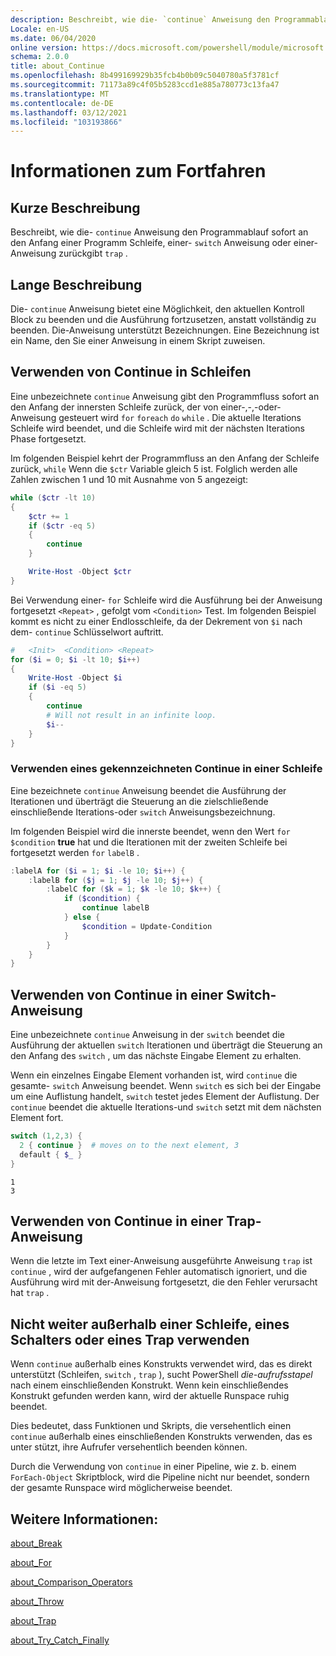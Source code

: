 ```yaml
---
description: Beschreibt, wie die- `continue` Anweisung den Programmablauf sofort an den Anfang einer Programm Schleife, einer- `switch` Anweisung oder einer-Anweisung zurückgibt `trap` .
Locale: en-US
ms.date: 06/04/2020
online version: https://docs.microsoft.com/powershell/module/microsoft.powershell.core/about/about_continue?view=powershell-7&WT.mc_id=ps-gethelp
schema: 2.0.0
title: about_Continue
ms.openlocfilehash: 8b499169929b35fcb4b0b09c5040780a5f3781cf
ms.sourcegitcommit: 71173a89c4f05b5283ccd1e885a780773c13fa47
ms.translationtype: MT
ms.contentlocale: de-DE
ms.lasthandoff: 03/12/2021
ms.locfileid: "103193866"
---
```

# <a name="about-continue"></a>Informationen zum Fortfahren

## <a name="short-description"></a>Kurze Beschreibung

Beschreibt, wie die- `continue` Anweisung den Programmablauf sofort an den Anfang einer Programm Schleife, einer- `switch` Anweisung oder einer-Anweisung zurückgibt `trap` .

## <a name="long-description"></a>Lange Beschreibung

Die- `continue` Anweisung bietet eine Möglichkeit, den aktuellen Kontroll Block zu beenden und die Ausführung fortzusetzen, anstatt vollständig zu beenden. Die-Anweisung unterstützt Bezeichnungen.
Eine Bezeichnung ist ein Name, den Sie einer Anweisung in einem Skript zuweisen.

## <a name="using-continue-in-loops"></a>Verwenden von Continue in Schleifen

Eine unbezeichnete `continue` Anweisung gibt den Programmfluss sofort an den Anfang der innersten Schleife zurück, der von einer-,-,-oder-Anweisung gesteuert wird `for` `foreach` `do` `while` . Die aktuelle Iterations Schleife wird beendet, und die Schleife wird mit der nächsten Iterations Phase fortgesetzt.

Im folgenden Beispiel kehrt der Programmfluss an den Anfang der Schleife zurück, `while` Wenn die `$ctr` Variable gleich 5 ist. Folglich werden alle Zahlen zwischen 1 und 10 mit Ausnahme von 5 angezeigt:

```powershell
while ($ctr -lt 10)
{
    $ctr += 1
    if ($ctr -eq 5)
    {
        continue
    }

    Write-Host -Object $ctr
}
```

Bei Verwendung einer- `for` Schleife wird die Ausführung bei der Anweisung fortgesetzt `<Repeat>` , gefolgt vom `<Condition>` Test. Im folgenden Beispiel kommt es nicht zu einer Endlosschleife, da der Dekrement von `$i` nach dem- `continue` Schlüsselwort auftritt.

```powershell
#   <Init>  <Condition> <Repeat>
for ($i = 0; $i -lt 10; $i++)
{
    Write-Host -Object $i
    if ($i -eq 5)
    {
        continue
        # Will not result in an infinite loop.
        $i--
    }
}
```

### <a name="using-a-labeled-continue-in-a-loop"></a>Verwenden eines gekennzeichneten Continue in einer Schleife

Eine bezeichnete `continue` Anweisung beendet die Ausführung der Iterationen und überträgt die Steuerung an die zielschließende einschließende Iterations-oder `switch` Anweisungsbezeichnung.

Im folgenden Beispiel wird die innerste beendet, wenn den Wert `for` `$condition` **true** hat und die Iterationen mit der zweiten Schleife bei fortgesetzt werden `for` `labelB` .

```powershell
:labelA for ($i = 1; $i -le 10; $i++) {
    :labelB for ($j = 1; $j -le 10; $j++) {
        :labelC for ($k = 1; $k -le 10; $k++) {
            if ($condition) {
                continue labelB
            } else {
                $condition = Update-Condition
            }
        }
    }
}
```

## <a name="using-continue-in-a-switch-statement"></a>Verwenden von Continue in einer Switch-Anweisung

Eine unbezeichnete `continue` Anweisung in der `switch` beendet die Ausführung der aktuellen `switch` Iterationen und überträgt die Steuerung an den Anfang des `switch` , um das nächste Eingabe Element zu erhalten.

Wenn ein einzelnes Eingabe Element vorhanden ist, wird `continue` die gesamte- `switch` Anweisung beendet.
Wenn `switch` es sich bei der Eingabe um eine Auflistung handelt, `switch` testet jedes Element der Auflistung. Der `continue` beendet die aktuelle Iterations-und `switch` setzt mit dem nächsten Element fort.

```powershell
switch (1,2,3) {
  2 { continue }  # moves on to the next element, 3
  default { $_ }
}
```

```Output
1
3
```

## <a name="using-continue-in-a-trap-statement"></a>Verwenden von Continue in einer Trap-Anweisung

Wenn die letzte im Text einer-Anweisung ausgeführte Anweisung `trap` ist `continue` , wird der aufgefangenen Fehler automatisch ignoriert, und die Ausführung wird mit der-Anweisung fortgesetzt, die den Fehler verursacht hat `trap` .

## <a name="do-not-use-continue-outside-of-a-loop-switch-or-trap"></a>Nicht weiter außerhalb einer Schleife, eines Schalters oder eines Trap verwenden

Wenn `continue` außerhalb eines Konstrukts verwendet wird, das es direkt unterstützt (Schleifen, `switch` , `trap` ), sucht PowerShell _die-aufrufsstapel_ nach einem einschließenden Konstrukt. Wenn kein einschließendes Konstrukt gefunden werden kann, wird der aktuelle Runspace ruhig beendet.

Dies bedeutet, dass Funktionen und Skripts, die versehentlich einen `continue` außerhalb eines einschließenden Konstrukts verwenden, das es unter stützt, ihre Aufrufer versehentlich beenden können.

Durch die Verwendung von `continue` in einer Pipeline, wie z. b. einem `ForEach-Object` Skriptblock, wird die Pipeline nicht nur beendet, sondern der gesamte Runspace wird möglicherweise beendet.

## <a name="see-also"></a>Weitere Informationen:

[about_Break](about_Break.md)

[about_For](about_For.md)

[about_Comparison_Operators](about_Comparison_Operators.md)

[about_Throw](about_Throw.md)

[about_Trap](about_Trap.md)

[about_Try_Catch_Finally](about_Try_Catch_Finally.md)

